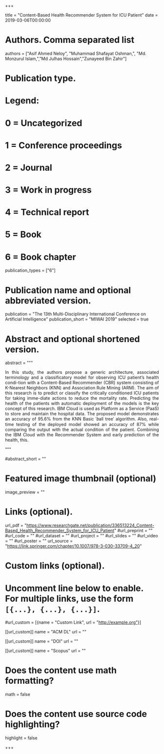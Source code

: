 +++

title = "Content-Based Health Recommender System for ICU Patient"
date = 2019-03-06T00:00:00

# Authors. Comma separated list
authors = ["Asif Ahmed Neloy", "Muhammad Shafayat Oshman,", "Md. Monzurul Islam,","Md Julhas Hossain","Zunayeed Bin Zahir"]

# Publication type.
# Legend:
# 0 = Uncategorized
# 1 = Conference proceedings
# 2 = Journal
# 3 = Work in progress
# 4 = Technical report
# 5 = Book
# 6 = Book chapter
publication_types = ["6"]

# Publication name and optional abbreviated version.
publication = "The 13th Multi-Disciplinary International Conference on Artificial Intelligence"
publication_short = "MIWAI 2019"
selected = true

# Abstract and optional shortened version.
abstract = """<div align="justify"> 

In this study, the authors propose a generic architecture, associated terminology and a classificatory model for observing ICU patient’s health condi-tion with a Content-Based Recommender (CBR) system consisting of K-Nearest Neighbors (KNN) and Association Rule Mining (ARM). The aim of this research is to predict or classify the critically conditioned ICU patients for taking imme-diate actions to reduce the mortality rate. Predicting the health of the patients with automatic deployment of the models is the key concept of this research. IBM Cloud is used as Platform as a Service (PaaS) to store and maintain the hospital data. The proposed model demonstrates an accuracy of 95.6% from the KNN Basic ′𝑏all tree′ algorithm. Also, real-time testing of the deployed model showed an accuracy of 87% while comparing the output with the actual condition of the patient. Combining the IBM Cloud with the Recommender System and early prediction of the health, this.</div>

"""

#abstract_short = ""

# Featured image thumbnail (optional)
image_preview = ""



# Links (optional).
url_pdf = "https://www.researchgate.net/publication/336513224_Content-Based_Health_Recommender_System_for_ICU_Patient"
#url_preprint = ""
#url_code = ""
#url_dataset = ""
#url_project = ""
#url_slides = ""
#url_video = ""
#url_poster = ""
url_source = "https://link.springer.com/chapter/10.1007/978-3-030-33709-4_20"

# Custom links (optional).
#   Uncomment line below to enable. For multiple links, use the form `[{...}, {...}, {...}]`.
#url_custom = [{name = "Custom Link", url = "http://example.org"}]

[[url_custom]]
name = "ACM DL"
url = ""

[[url_custom]]
name = "DOI"
url = ""


[[url_custom]]
name = "Scopus"
url = ""

# Does the content use math formatting?
math = false

# Does the content use source code highlighting?
highlight = false


+++